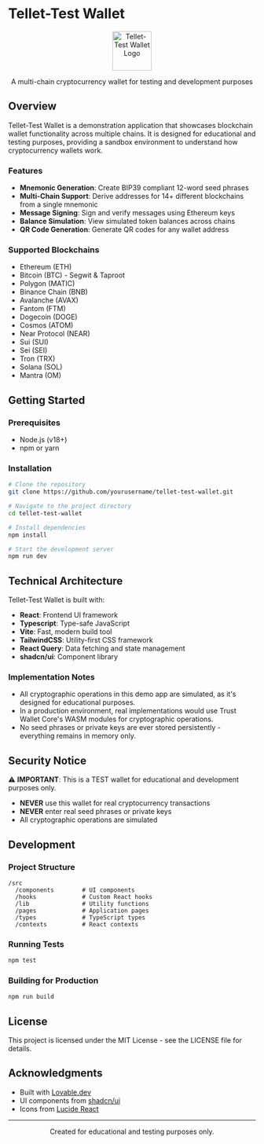 
# Tellet-Test Wallet

<p align="center">
  <img src="public/favicon.png" alt="Tellet-Test Wallet Logo" width="80" height="80">
</p>

<p align="center">
  A multi-chain cryptocurrency wallet for testing and development purposes
</p>

## Overview

Tellet-Test Wallet is a demonstration application that showcases blockchain wallet functionality across multiple chains. It is designed for educational and testing purposes, providing a sandbox environment to understand how cryptocurrency wallets work.

### Features

- **Mnemonic Generation**: Create BIP39 compliant 12-word seed phrases
- **Multi-Chain Support**: Derive addresses for 14+ different blockchains from a single mnemonic
- **Message Signing**: Sign and verify messages using Ethereum keys
- **Balance Simulation**: View simulated token balances across chains
- **QR Code Generation**: Generate QR codes for any wallet address

### Supported Blockchains

- Ethereum (ETH)
- Bitcoin (BTC) - Segwit & Taproot
- Polygon (MATIC)
- Binance Chain (BNB)
- Avalanche (AVAX)
- Fantom (FTM)
- Dogecoin (DOGE)
- Cosmos (ATOM)
- Near Protocol (NEAR)
- Sui (SUI)
- Sei (SEI)
- Tron (TRX)
- Solana (SOL)
- Mantra (OM)

## Getting Started

### Prerequisites

- Node.js (v18+)
- npm or yarn

### Installation

```bash
# Clone the repository
git clone https://github.com/yourusername/tellet-test-wallet.git

# Navigate to the project directory
cd tellet-test-wallet

# Install dependencies
npm install

# Start the development server
npm run dev
```

## Technical Architecture

Tellet-Test Wallet is built with:

- **React**: Frontend UI framework
- **Typescript**: Type-safe JavaScript
- **Vite**: Fast, modern build tool
- **TailwindCSS**: Utility-first CSS framework
- **React Query**: Data fetching and state management
- **shadcn/ui**: Component library

### Implementation Notes

- All cryptographic operations in this demo app are simulated, as it's designed for educational purposes.
- In a production environment, real implementations would use Trust Wallet Core's WASM modules for cryptographic operations.
- No seed phrases or private keys are ever stored persistently - everything remains in memory only.

## Security Notice

⚠️ **IMPORTANT**: This is a TEST wallet for educational and development purposes only. 

- **NEVER** use this wallet for real cryptocurrency transactions
- **NEVER** enter real seed phrases or private keys
- All cryptographic operations are simulated

## Development

### Project Structure

```
/src
  /components        # UI components
  /hooks             # Custom React hooks
  /lib               # Utility functions
  /pages             # Application pages
  /types             # TypeScript types
  /contexts          # React contexts
```

### Running Tests

```bash
npm test
```

### Building for Production

```bash
npm run build
```

## License

This project is licensed under the MIT License - see the LICENSE file for details.

## Acknowledgments

- Built with [Lovable.dev](https://lovable.dev)
- UI components from [shadcn/ui](https://ui.shadcn.com/)
- Icons from [Lucide React](https://lucide.dev/)

---

<p align="center">Created for educational and testing purposes only.</p>
